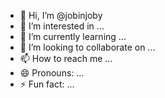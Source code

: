 - 👋 Hi, I’m @jobinjoby
- 👀 I’m interested in ...
- 🌱 I’m currently learning ...
- 💞️ I’m looking to collaborate on ...
- 📫 How to reach me ...
- 😄 Pronouns: ...
- ⚡ Fun fact: ...

<!---
jobinjoby/jobinjoby is a ✨ special ✨ repository because its `README.md` (this file) appears on your GitHub profile.
You can click the Preview link to take a look at your changes.
--->
